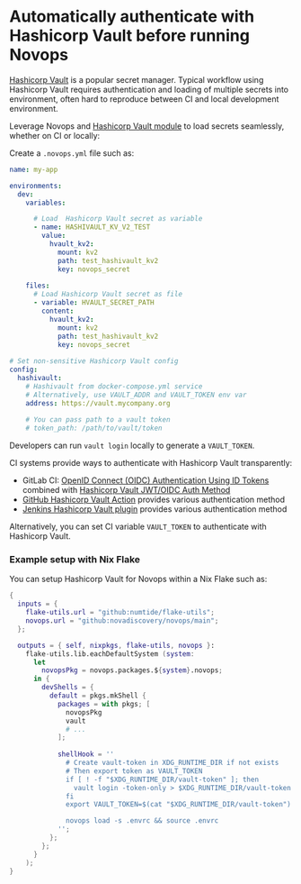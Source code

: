 # Automatically authenticate with Hashicorp Vault before running Novops

[Hashicorp Vault](https://www.vaultproject.io/) is a popular secret manager. Typical workflow using Hashicorp Vault requires authentication and loading of multiple secrets into environment, often hard to reproduce between CI and local development environment.

Leverage Novops and [Hashicorp Vault module](../config/hashicorp-vault.md) to load secrets seamlessly, whether on CI or locally:

Create a `.novops.yml` file such as:

```yaml
name: my-app

environments:
  dev:
    variables:

      # Load  Hashicorp Vault secret as variable
      - name: HASHIVAULT_KV_V2_TEST
        value:
          hvault_kv2:
            mount: kv2
            path: test_hashivault_kv2
            key: novops_secret
    
    files:
      # Load Hashicorp Vault secret as file
      - variable: HVAULT_SECRET_PATH
        content:
          hvault_kv2:
            mount: kv2
            path: test_hashivault_kv2
            key: novops_secret
          
# Set non-sensitive Hashicorp Vault config
config:
  hashivault:
    # Hashivault from docker-compose.yml service
    # Alternatively, use VAULT_ADDR and VAULT_TOKEN env var
    address: https://vault.mycompany.org
    
    # You can pass path to a vault token
    # token_path: /path/to/vault/token
```

Developers can run `vault login` locally to generate a `VAULT_TOKEN`. 

CI systems provide ways to authenticate with Hashicorp Vault transparently:

- GitLab CI: [OpenID Connect (OIDC) Authentication Using ID Tokens](https://docs.gitlab.com/ee/ci/secrets/id_token_authentication.html#manual-id-token-authentication) combined with [Hashicorp Vault JWT/OIDC Auth Method](https://developer.hashicorp.com/vault/docs/auth/jwt)
- [GitHub Hashicorp Vault Action](https://github.com/hashicorp/vault-action) provides various authentication method
- [Jenkins Hashicorp Vault plugin](https://plugins.jenkins.io/hashicorp-vault-plugin) provides various authentication method

Alternatively, you can set CI variable `VAULT_TOKEN` to authenticate with Hashicorp Vault.

### Example setup with Nix Flake

You can setup Hashicorp Vault for Novops within a Nix Flake such as:

```nix
{
  inputs = {
    flake-utils.url = "github:numtide/flake-utils";
    novops.url = "github:novadiscovery/novops/main";
  };

  outputs = { self, nixpkgs, flake-utils, novops }: 
    flake-utils.lib.eachDefaultSystem (system:
      let  
        novopsPkg = novops.packages.${system}.novops;
      in {
        devShells = {
          default = pkgs.mkShell {
            packages = with pkgs; [
              novopsPkg
              vault
              # ...
            ];
            
            shellHook = ''
              # Create vault-token in XDG_RUNTIME_DIR if not exists
              # Then export token as VAULT_TOKEN
              if [ ! -f "$XDG_RUNTIME_DIR/vault-token" ]; then
                vault login -token-only > $XDG_RUNTIME_DIR/vault-token
              fi
              export VAULT_TOKEN=$(cat "$XDG_RUNTIME_DIR/vault-token")

              novops load -s .envrc && source .envrc
            '';
          };
        };
      }
    );
}
```
